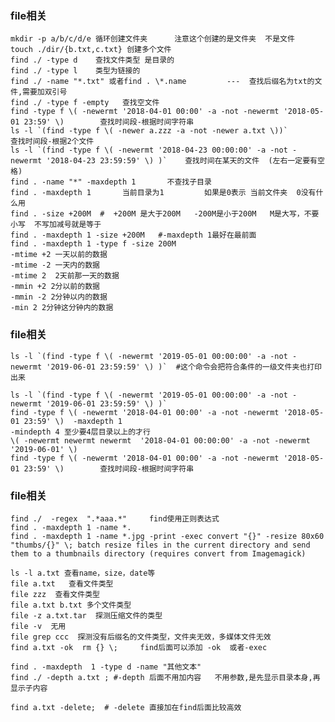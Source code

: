 ### file相关
```
mkdir -p a/b/c/d/e 循环创建文件夹      注意这个创建的是文件夹  不是文件
touch ./dir/{b.txt,c.txt} 创建多个文件
find ./ -type d    查找文件类型 是目录的
find ./ -type l    类型为链接的
find ./ -name "*.txt" 或者find . \*.name         ---  查找后缀名为txt的文件,需要加双引号
find ./ -type f -empty   查找空文件
find -type f \( -newermt '2018-04-01 00:00' -a -not -newermt '2018-05-01 23:59' \)        查找时间段-根据时间字符串
ls -l `(find -type f \( -newer a.zzz -a -not -newer a.txt \))`        查找时间段-根据2个文件
ls -l `(find -type f \( -newermt '2018-04-23 00:00:00' -a -not -newermt '2018-04-23 23:59:59' \) )`    查找时间在某天的文件  (左右一定要有空格)
find . -name "*" -maxdepth 1       不查找子目录
find . -maxdepth 1       当前目录为1         如果是0表示 当前文件夹  0没有什么用
find . -size +200M  #  +200M 是大于200M   -200M是小于200M   M是大写，不要小写  不写加减号就是等于
find . -maxdepth 1 -size +200M   #-maxdepth 1最好在最前面
find . -maxdepth 1 -type f -size 200M
-mtime +2 一天以前的数据
-mtime -2 一天内的数据
-mtime 2  2天前那一天的数据
-mmin +2 2分以前的数据
-mmin -2 2分钟以内的数据
-min 2 2分钟这分钟内的数据
```


### file相关  

    ls -l `(find -type f \( -newermt '2019-05-01 00:00:00' -a -not -newermt '2019-06-01 23:59:59' \) )`  #这个命令会把符合条件的一级文件夹也打印出来

    ls -l `(find -type f \( -newermt '2019-05-01 00:00:00' -a -not -newermt '2019-06-01 23:59:59' \) )`
    find -type f \( -newermt '2018-04-01 00:00' -a -not -newermt '2018-05-01 23:59' \)  -maxdepth 1
    -mindepth 4 至少要4层目录以上的才行
    \( -newermt newermt newermt  '2018-04-01 00:00:00' -a -not -newermt '2019-06-01' \)
    find -type f \( -newermt '2018-04-01 00:00' -a -not -newermt '2018-05-01 23:59' \)        查找时间段-根据时间字符串


### file相关
```
find ./  -regex  ".*aaa.*"     find使用正则表达式
find . -maxdepth 1 -name *.
find . -maxdepth 1 -name *.jpg -print -exec convert "{}" -resize 80x60 "thumbs/{}" \; batch resize files in the current directory and send them to a thumbnails directory (requires convert from Imagemagick)

ls -l a.txt 查看name，size，date等
file a.txt   查看文件类型
file zzz  查看文件类型
file a.txt b.txt 多个文件类型
file -z a.txt.tar  探测压缩文件的类型
file -v  无用
file grep ccc  探测没有后缀名的文件类型，文件夹无效，多媒体文件无效
find a.txt -ok  rm {} \;     find后面可以添加 -ok  或者-exec

find . -maxdepth  1 -type d -name "其他文本"
find ./ -depth a.txt ; #-depth 后面不用加内容   不用参数,是先显示目录本身,再显示子内容

find a.txt -delete;  # -delete 直接加在find后面比较高效
```
